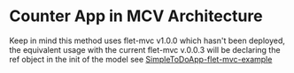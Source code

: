 # Counter App in MCV Architecture

Keep in mind this method uses flet-mvc v1.0.0 which hasn't been deployed, the equivalent usage with the current flet-mvc v.0.0.3 will be declaring the ref object in the init of the model see [SimpleToDoApp-flet-mvc-example](https://github.com/o0Adrian/SimpleToDoApp-flet-mvc-example)